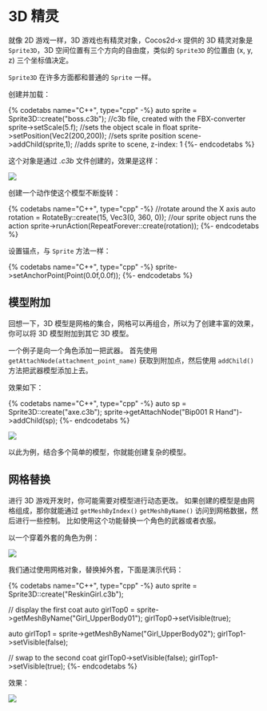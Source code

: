 # 3D 精灵

就像 2D 游戏一样，3D 游戏也有精灵对象，Cocos2d-x 提供的 3D 精灵对象是 `Sprite3D`，3D 空间位置有三个方向的自由度，类似的 `Sprite3D` 的位置由 (x, y, z) 三个坐标值决定。

`Sprite3D` 在许多方面都和普通的 `Sprite` 一样。

创建并加载：

{% codetabs name="C++", type="cpp" -%}
auto sprite = Sprite3D::create("boss.c3b"); //c3b file, created with the FBX-converter
sprite->setScale(5.f); //sets the object scale in float
sprite->setPosition(Vec2(200,200)); //sets sprite position
scene->addChild(sprite,1); //adds sprite to scene, z-index: 1
{%- endcodetabs %}

这个对象是通过 _.c3b_ 文件创建的，效果是这样：

![](../../en/3d/3d-img/9_1.png)

创建一个动作使这个模型不断旋转：

{% codetabs name="C++", type="cpp" -%}
//rotate around the X axis
auto rotation = RotateBy::create(15, Vec3(0, 360, 0));
//our sprite object runs the action
sprite->runAction(RepeatForever::create(rotation));
{%- endcodetabs %}

设置锚点，与 `Sprite` 方法一样：

{% codetabs name="C++", type="cpp" -%}
sprite->setAnchorPoint(Point(0.0f,0.0f));
{%- endcodetabs %}

## 模型附加

回想一下，3D 模型是网格的集合，网格可以再组合，所以为了创建丰富的效果，你可以将 3D 模型附加到其它 3D 模型。

一个例子是向一个角色添加一把武器。 首先使用 `getAttachNode(attachment_point_name)` 获取到附加点，然后使用 `addChild()` 方法把武器模型添加上去。

效果如下：

{% codetabs name="C++", type="cpp" -%}
auto sp = Sprite3D::create("axe.c3b");
sprite->getAttachNode("Bip001 R Hand")->addChild(sp);
{%- endcodetabs %}

![](../../en/3d/3d-img/9_3.png)

以此为例，结合多个简单的模型，你就能创建复杂的模型。

## 网格替换

进行 3D 游戏开发时，你可能需要对模型进行动态更改。 如果创建的模型是由网格组成，那你就能通过 `getMeshByIndex()` `getMeshByName()` 访问到网格数据，然后进行一些控制。 比如使用这个功能替换一个角色的武器或者衣服。

以一个穿着外套的角色为例：

![](../../en/3d/3d-img/9_4.png)

我们通过使用网格对象，替换掉外套，下面是演示代码：

{% codetabs name="C++", type="cpp" -%}
auto sprite = Sprite3D::create("ReskinGirl.c3b");

// display the first coat
auto girlTop0 = sprite->getMeshByName("Girl_UpperBody01");
girlTop0->setVisible(true);

auto girlTop1 = sprite->getMeshByName("Girl_UpperBody02");
girlTop1->setVisible(false);

// swap to the second coat
girlTop0->setVisible(false);
girlTop1->setVisible(true);
{%- endcodetabs %}

效果：

![](../../en/3d/3d-img/9_4_0.png)
